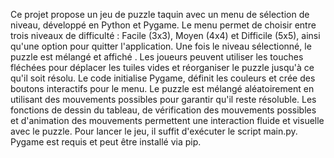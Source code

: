 Ce projet propose un jeu de puzzle taquin avec un menu de sélection de niveau, développé en Python et Pygame.
Le menu permet de choisir entre trois niveaux de difficulté : Facile (3x3), Moyen (4x4) et Difficile (5x5), 
ainsi qu'une option pour quitter l'application. Une fois le niveau sélectionné, le puzzle est mélangé et affiché
. Les joueurs peuvent utiliser les touches fléchées pour déplacer les tuiles vides et réorganiser le puzzle 
jusqu'à ce qu'il soit résolu. Le code initialise Pygame, définit les couleurs et crée des boutons interactifs pour le 
menu. Le puzzle est mélangé aléatoirement en utilisant des mouvements possibles pour garantir qu'il reste résoluble.
Les fonctions de dessin du tableau, de vérification des mouvements possibles et d'animation des mouvements permettent une interaction 
fluide et visuelle avec le puzzle. Pour lancer le jeu, il suffit d'exécuter le script main.py. Pygame est requis et peut être installé via pip.

